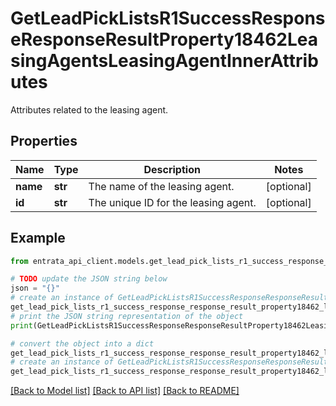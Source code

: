 # GetLeadPickListsR1SuccessResponseResponseResultProperty18462LeasingAgentsLeasingAgentInnerAttributes

Attributes related to the leasing agent.

## Properties

Name | Type | Description | Notes
------------ | ------------- | ------------- | -------------
**name** | **str** | The name of the leasing agent. | [optional] 
**id** | **str** | The unique ID for the leasing agent. | [optional] 

## Example

```python
from entrata_api_client.models.get_lead_pick_lists_r1_success_response_response_result_property18462_leasing_agents_leasing_agent_inner_attributes import GetLeadPickListsR1SuccessResponseResponseResultProperty18462LeasingAgentsLeasingAgentInnerAttributes

# TODO update the JSON string below
json = "{}"
# create an instance of GetLeadPickListsR1SuccessResponseResponseResultProperty18462LeasingAgentsLeasingAgentInnerAttributes from a JSON string
get_lead_pick_lists_r1_success_response_response_result_property18462_leasing_agents_leasing_agent_inner_attributes_instance = GetLeadPickListsR1SuccessResponseResponseResultProperty18462LeasingAgentsLeasingAgentInnerAttributes.from_json(json)
# print the JSON string representation of the object
print(GetLeadPickListsR1SuccessResponseResponseResultProperty18462LeasingAgentsLeasingAgentInnerAttributes.to_json())

# convert the object into a dict
get_lead_pick_lists_r1_success_response_response_result_property18462_leasing_agents_leasing_agent_inner_attributes_dict = get_lead_pick_lists_r1_success_response_response_result_property18462_leasing_agents_leasing_agent_inner_attributes_instance.to_dict()
# create an instance of GetLeadPickListsR1SuccessResponseResponseResultProperty18462LeasingAgentsLeasingAgentInnerAttributes from a dict
get_lead_pick_lists_r1_success_response_response_result_property18462_leasing_agents_leasing_agent_inner_attributes_from_dict = GetLeadPickListsR1SuccessResponseResponseResultProperty18462LeasingAgentsLeasingAgentInnerAttributes.from_dict(get_lead_pick_lists_r1_success_response_response_result_property18462_leasing_agents_leasing_agent_inner_attributes_dict)
```
[[Back to Model list]](../README.md#documentation-for-models) [[Back to API list]](../README.md#documentation-for-api-endpoints) [[Back to README]](../README.md)


